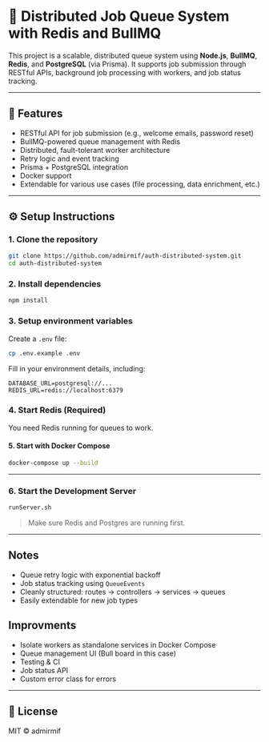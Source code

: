 
# 🚀 Distributed Job Queue System with Redis and BullMQ

This project is a scalable, distributed queue system using **Node.js**, **BullMQ**, **Redis**, and **PostgreSQL** (via Prisma). It supports job submission through RESTful APIs, background job processing with workers, and job status tracking.

---

## 📌 Features

- RESTful API for job submission (e.g., welcome emails, password reset)
- BullMQ-powered queue management with Redis
- Distributed, fault-tolerant worker architecture
- Retry logic and event tracking
- Prisma + PostgreSQL integration
- Docker support
- Extendable for various use cases (file processing, data enrichment, etc.)

---

## ⚙️ Setup Instructions

### 1. Clone the repository

```bash
git clone https://github.com/admirmif/auth-distributed-system.git
cd auth-distributed-system
```
### 2. Install dependencies

```bash
npm install
```

### 3. Setup environment variables

Create a `.env` file:

```bash
cp .env.example .env
```

Fill in your environment details, including:

```env
DATABASE_URL=postgresql://...
REDIS_URL=redis://localhost:6379
```

### 4. Start Redis (Required)

You need Redis running for queues to work.

#### 5. Start with Docker Compose

```bash
docker-compose up --build
```

---

### 6. Start the Development Server

```bash
runServer.sh
```

> Make sure Redis and Postgres are running first.

---

## Notes

- Queue retry logic with exponential backoff
- Job status tracking using `QueueEvents`
- Cleanly structured: routes → controllers → services → queues
- Easily extendable for new job types

## Improvments

 - Isolate workers as standalone services in Docker Compose
 - Queue management UI (Bull board in this case)
 - Testing & CI 
 - Job status API
 - Custom error class for errors

---

## 📄 License

MIT © admirmif
